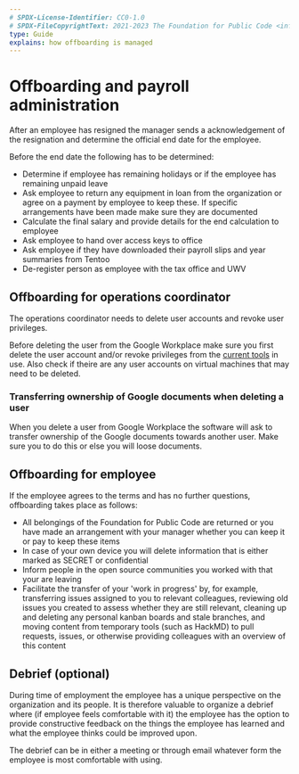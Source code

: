 ```yaml
---
# SPDX-License-Identifier: CC0-1.0
# SPDX-FileCopyrightText: 2021-2023 The Foundation for Public Code <info@publiccode.net>
type: Guide
explains: how offboarding is managed
---
```


# Offboarding and payroll administration

After an employee has resigned the manager sends a acknowledgement of the resignation and determine the official end date for the employee.

Before the end date the following has to be determined:

* Determine if employee has remaining holidays or if the employee has remaining unpaid leave
* Ask employee to return any equipment in loan from the organization or agree on a payment by employee to keep these. If specific arrangements have been made make sure they are documented
* Calculate the final salary and provide details for the end calculation to employee
* Ask employee to hand over access keys to office
* Ask employee if they have downloaded their payroll slips and year summaries from Tentoo
* De-register person as employee with the tax office and UWV

## Offboarding for operations coordinator

The operations coordinator needs to delete user accounts and revoke user privileges.

Before deleting the user from the Google Workplace make sure you first delete the user account and/or revoke privileges from the [current tools](../tool-management/index.md#current-tools) in use.
Also check if theire are any user accounts on virtual machines that may need to be deleted.

### Transferring ownership of Google documents when deleting a user

When you delete a user from Google Workplace the software will ask to transfer ownership of the
Google documents towards another user. Make sure you to do this or else you will loose documents.

## Offboarding for employee

If the employee agrees to the terms and has no further questions, offboarding takes place as follows:

* All belongings of the Foundation for Public Code are returned or you have made an arrangement with your manager whether you can keep it or pay to keep these items
* In case of your own device you will delete information that is either marked as SECRET or confidential
* Inform people in the open source communities you worked with that your are leaving
* Facilitate the transfer of your 'work in progress' by, for example, transferring issues assigned to you to relevant colleagues, reviewing old issues you created to assess whether they are still relevant, cleaning up and deleting any personal kanban boards and stale branches, and moving content from temporary tools (such as HackMD) to pull requests, issues, or otherwise providing colleagues with an overview of this content

## Debrief (optional)

During time of employment the employee has a unique perspective on the organization and its people. It is therefore valuable to organize a debrief where (if employee feels comfortable with it) the employee has the option to provide constructive feedback on the things the employee has learned and what the employee thinks could be improved upon.

The debrief can be in either a meeting or through email whatever form the employee is most comfortable with using.
